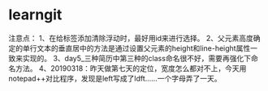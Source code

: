 # learngit
   注意点：
1、在给标签添加清除浮动时，最好用id来进行选择。
2、父元素高度确定的单行文本的垂直居中的方法是通过设置父元素的height和line-height属性一致来实现的。
3、day5_三种简历中第三种的class命名很不好，需要再强化下命名方法。
4、20190318：昨天做第七天的定位，宽度怎么都对不上，今天用notepad++对比程序，发现是left写成了ldft……一个字母弄了一天。
